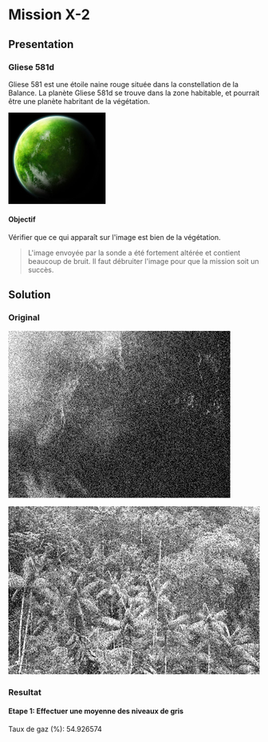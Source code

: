 # Mission X-2

## Presentation

### Gliese 581d

Gliese 581 est une étoile naine rouge située dans la constellation de la Balance.
La planète Gliese 581d se trouve dans la zone habitable, et pourrait être une planète habritant de la végétation.

![Gliese 581d](img/Gliese_581d.jpg)

#### Objectif 

Vérifier que ce qui apparaît sur l'image est bien de la végétation.
> L'image envoyée par la sonde a été fortement altérée et contient beaucoup de bruit. Il faut débruiter l'image pour que la mission soit un succès.

## Solution

### Original

![Original 1](img/original1.png)

![Original 2](img/original2.png)

### Resultat

#### Etape 1: Effectuer une moyenne des niveaux de gris

Taux de gaz (%): 54.926574
